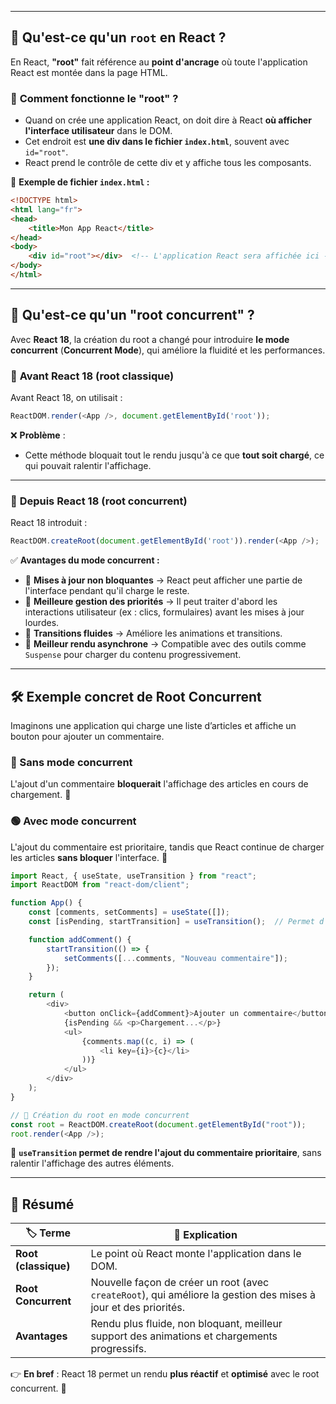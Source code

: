 
---

## 🌱 **Qu'est-ce qu'un `root` en React ?**  
En React, **"root"** fait référence au **point d'ancrage** où toute l'application React est montée dans la page HTML.  

### 🔹 **Comment fonctionne le "root" ?**
- Quand on crée une application React, on doit dire à React **où afficher l'interface utilisateur** dans le DOM.
- Cet endroit est **une div dans le fichier `index.html`**, souvent avec `id="root"`.
- React prend le contrôle de cette div et y affiche tous les composants.

📌 **Exemple de fichier `index.html` :**  
```html
<!DOCTYPE html>
<html lang="fr">
<head>
    <title>Mon App React</title>
</head>
<body>
    <div id="root"></div>  <!-- L'application React sera affichée ici -->
</body>
</html>
```

---

## 🚀 **Qu'est-ce qu'un "root concurrent" ?**  
Avec **React 18**, la création du root a changé pour introduire **le mode concurrent** (**Concurrent Mode**), qui améliore la fluidité et les performances.

### 🔹 **Avant React 18 (root classique)**
Avant React 18, on utilisait :
```js
ReactDOM.render(<App />, document.getElementById('root'));
```
❌ **Problème** :  
- Cette méthode bloquait tout le rendu jusqu'à ce que **tout soit chargé**, ce qui pouvait ralentir l'affichage.  

---

### 🔹 **Depuis React 18 (root concurrent)**
React 18 introduit :
```js
ReactDOM.createRoot(document.getElementById('root')).render(<App />);
```
✅ **Avantages du mode concurrent :**  
- 📌 **Mises à jour non bloquantes** → React peut afficher une partie de l'interface pendant qu'il charge le reste.  
- 📌 **Meilleure gestion des priorités** → Il peut traiter d'abord les interactions utilisateur (ex : clics, formulaires) avant les mises à jour lourdes.  
- 📌 **Transitions fluides** → Améliore les animations et transitions.  
- 📌 **Meilleur rendu asynchrone** → Compatible avec des outils comme `Suspense` pour charger du contenu progressivement.  

---

## 🛠 **Exemple concret de Root Concurrent**
Imaginons une application qui charge une liste d’articles et affiche un bouton pour ajouter un commentaire.  

### **🔴 Sans mode concurrent**  
L'ajout d'un commentaire **bloquerait** l'affichage des articles en cours de chargement. 😬  

### **🟢 Avec mode concurrent**  
L'ajout du commentaire est prioritaire, tandis que React continue de charger les articles **sans bloquer** l'interface. 🎉  

```js
import React, { useState, useTransition } from "react";
import ReactDOM from "react-dom/client";

function App() {
    const [comments, setComments] = useState([]);
    const [isPending, startTransition] = useTransition();  // Permet d'exécuter des tâches en priorité

    function addComment() {
        startTransition(() => {
            setComments([...comments, "Nouveau commentaire"]);
        });
    }

    return (
        <div>
            <button onClick={addComment}>Ajouter un commentaire</button>
            {isPending && <p>Chargement...</p>}
            <ul>
                {comments.map((c, i) => (
                    <li key={i}>{c}</li>
                ))}
            </ul>
        </div>
    );
}

// 🚀 Création du root en mode concurrent
const root = ReactDOM.createRoot(document.getElementById("root"));
root.render(<App />);
```
🔹 **`useTransition` permet de rendre l'ajout du commentaire prioritaire**, sans ralentir l'affichage des autres éléments.

---

## 📝 **Résumé**
| 🏷️ Terme | 📌 Explication |
|----------|--------------|
| **Root (classique)** | Le point où React monte l'application dans le DOM. |
| **Root Concurrent** | Nouvelle façon de créer un root (avec `createRoot`), qui améliore la gestion des mises à jour et des priorités. |
| **Avantages** | Rendu plus fluide, non bloquant, meilleur support des animations et chargements progressifs. |

👉 **En bref** : React 18 permet un rendu **plus réactif** et **optimisé** avec le root concurrent. 🚀
